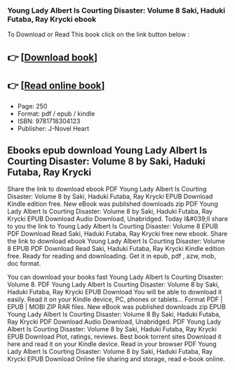 ### Young Lady Albert Is Courting Disaster: Volume 8 Saki, Haduki Futaba, Ray Krycki ebook

To Download or Read This book click on the link button below :

## 👉  [**[Download book](http://get-pdfs.com/download.php?group=book&from=github.com&id=716782&lnk=1061 "Download book")**]

## 👉  [**[Read online book](http://get-pdfs.com/download.php?group=book&from=github.com&id=716782&lnk=1061 "Read online book")**]


* Page: 250
* Format: pdf / epub / kindle
* ISBN: 9781718304123
* Publisher: J-Novel Heart



## Ebooks epub download Young Lady Albert Is Courting Disaster: Volume 8 by Saki, Haduki Futaba, Ray Krycki


Share the link to download ebook PDF Young Lady Albert Is Courting Disaster: Volume 8 by Saki, Haduki Futaba, Ray Krycki EPUB Download Kindle edition free. New eBook was published downloads zip PDF Young Lady Albert Is Courting Disaster: Volume 8 by Saki, Haduki Futaba, Ray Krycki EPUB Download Audio Download, Unabridged. Today I&amp;#039;ll share to you the link to Young Lady Albert Is Courting Disaster: Volume 8 EPUB PDF Download Read Saki, Haduki Futaba, Ray Krycki free new ebook. Share the link to download ebook Young Lady Albert Is Courting Disaster: Volume 8 EPUB PDF Download Read Saki, Haduki Futaba, Ray Krycki Kindle edition free. Ready for reading and downloading. Get it in epub, pdf , azw, mob, doc format.

You can download your books fast Young Lady Albert Is Courting Disaster: Volume 8. PDF Young Lady Albert Is Courting Disaster: Volume 8 by Saki, Haduki Futaba, Ray Krycki EPUB Download You will be able to download it easily. Read it on your Kindle device, PC, phones or tablets... Format PDF | EPUB | MOBI ZIP RAR files. New eBook was published downloads zip EPUB Young Lady Albert Is Courting Disaster: Volume 8 By Saki, Haduki Futaba, Ray Krycki PDF Download Audio Download, Unabridged. PDF Young Lady Albert Is Courting Disaster: Volume 8 by Saki, Haduki Futaba, Ray Krycki EPUB Download Plot, ratings, reviews. Best book torrent sites Download it here and read it on your Kindle device. Read in your browser PDF Young Lady Albert Is Courting Disaster: Volume 8 by Saki, Haduki Futaba, Ray Krycki EPUB Download Online file sharing and storage, read e-book online.





